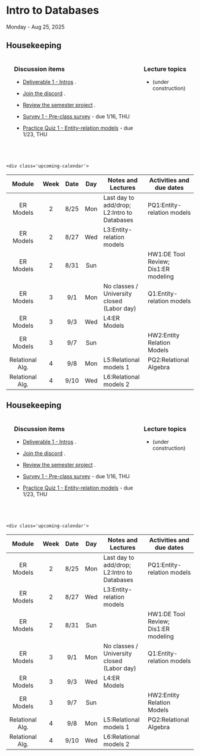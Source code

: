 # Intro to Databases

Monday - Aug 25, 2025

## Housekeeping

<div class="columns">

<div class="column" width="5%">

</div>

<div class="column" width="52%">

### Discussion items

- [Deliverable 1 -
  Intros](https://virginiacommonwealth.instructure.com/courses/113813/assignments/1072356)
  .

- [Join the
  discord](https://virginiacommonwealth.instructure.com/courses/113813/pages/resource-course-discord)
  .

- [Review the semester
  project](https://virginiacommonwealth.instructure.com/courses/113813/pages/resource-week-1-course-project)
  .

- [Survey 1 - Pre-class
  survey](https://virginiacommonwealth.instructure.com/courses/113813/assignments/1114425) -
  due 1/16, THU

- [Practice Quiz 1 - Entity-relation
  models](https://virginiacommonwealth.instructure.com/courses/113813/assignments/1081388) -
  due 1/23, THU

</div>

<div class="column" width="43%">

### Lecture topics

- (under construction)

</div>

</div>

<div style="margin-top:25px">

 

</div>

<style></style>
    <div class='upcoming-calendar'>

| Module | Week | Date | Day | Notes and Lectures | Activities and due dates |
|:--:|:--:|:--:|:--:|----|----|
| ER Models | 2 | 8/25 | Mon | Last day to add/drop; L2:Intro to Databases | PQ1:Entity-relation models |
| ER Models | 2 | 8/27 | Wed | L3:Entity-relation models |  |
| ER Models | 2 | 8/31 | Sun |  | HW1:DE Tool Review; Dis1:ER modeling |
| ER Models | 3 | 9/1 | Mon | No classes / University closed (Labor day) | Q1:Entity-relation models |
| ER Models | 3 | 9/3 | Wed | L4:ER Models |  |
| ER Models | 3 | 9/7 | Sun |  | HW2:Entity Relation Models |
| Relational Alg. | 4 | 9/8 | Mon | L5:Relational models 1 | PQ2:Relational Algebra |
| Relational Alg. | 4 | 9/10 | Wed | L6:Relational models 2 |  |

</div>

<!-- lecture-block-begin -->

<!-- lecture-block-end -->

## Housekeeping

<div class="columns">

<div class="column" width="5%">

</div>

<div class="column" width="52%">

### Discussion items

- [Deliverable 1 -
  Intros](https://virginiacommonwealth.instructure.com/courses/113813/assignments/1072356)
  .

- [Join the
  discord](https://virginiacommonwealth.instructure.com/courses/113813/pages/resource-course-discord)
  .

- [Review the semester
  project](https://virginiacommonwealth.instructure.com/courses/113813/pages/resource-week-1-course-project)
  .

- [Survey 1 - Pre-class
  survey](https://virginiacommonwealth.instructure.com/courses/113813/assignments/1114425) -
  due 1/16, THU

- [Practice Quiz 1 - Entity-relation
  models](https://virginiacommonwealth.instructure.com/courses/113813/assignments/1081388) -
  due 1/23, THU

</div>

<div class="column" width="43%">

### Lecture topics

- (under construction)

</div>

</div>

<div style="margin-top:25px">

 

</div>

<style></style>
    <div class='upcoming-calendar'>

| Module | Week | Date | Day | Notes and Lectures | Activities and due dates |
|:--:|:--:|:--:|:--:|----|----|
| ER Models | 2 | 8/25 | Mon | Last day to add/drop; L2:Intro to Databases | PQ1:Entity-relation models |
| ER Models | 2 | 8/27 | Wed | L3:Entity-relation models |  |
| ER Models | 2 | 8/31 | Sun |  | HW1:DE Tool Review; Dis1:ER modeling |
| ER Models | 3 | 9/1 | Mon | No classes / University closed (Labor day) | Q1:Entity-relation models |
| ER Models | 3 | 9/3 | Wed | L4:ER Models |  |
| ER Models | 3 | 9/7 | Sun |  | HW2:Entity Relation Models |
| Relational Alg. | 4 | 9/8 | Mon | L5:Relational models 1 | PQ2:Relational Algebra |
| Relational Alg. | 4 | 9/10 | Wed | L6:Relational models 2 |  |

</div>
